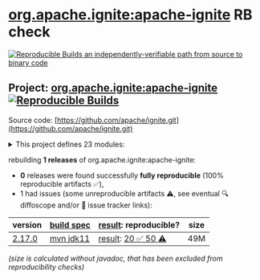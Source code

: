 [org.apache.ignite:apache-ignite](https://central.sonatype.com/artifact/org.apache.ignite/apache-ignite/versions) RB check
=======

[![Reproducible Builds](https://reproducible-builds.org/images/logos/rb.svg) an independently-verifiable path from source to binary code](https://reproducible-builds.org/)

## Project: [org.apache.ignite:apache-ignite](https://central.sonatype.com/artifact/org.apache.ignite/apache-ignite/versions) [![Reproducible Builds](https://img.shields.io/endpoint?url=https://raw.githubusercontent.com/jvm-repo-rebuild/reproducible-central/master/content/org/apache/ignite/badge.json)](https://github.com/jvm-repo-rebuild/reproducible-central/blob/master/content/org/apache/ignite/README.md)

Source code: [https://github.com/apache/ignite.git](https://github.com/apache/ignite.git)

<details><summary>This project defines 23 modules:</summary>

* [org.apache.ignite:ignite-bom](https://central.sonatype.com/artifact/org.apache.ignite/ignite-bom/overview)
* [org.apache.ignite:ignite-calcite](https://central.sonatype.com/artifact/org.apache.ignite/ignite-calcite/overview)
* [org.apache.ignite:ignite-checkstyle](https://central.sonatype.com/artifact/org.apache.ignite/ignite-checkstyle/overview)
* [org.apache.ignite:ignite-clients](https://central.sonatype.com/artifact/org.apache.ignite/ignite-clients/overview)
* [org.apache.ignite:ignite-compress](https://central.sonatype.com/artifact/org.apache.ignite/ignite-compress/overview)
* [org.apache.ignite:ignite-control-utility](https://central.sonatype.com/artifact/org.apache.ignite/ignite-control-utility/overview)
* [org.apache.ignite:ignite-core](https://central.sonatype.com/artifact/org.apache.ignite/ignite-core/overview)
* [org.apache.ignite:ignite-direct-io](https://central.sonatype.com/artifact/org.apache.ignite/ignite-direct-io/overview)
* [org.apache.ignite:ignite-indexing](https://central.sonatype.com/artifact/org.apache.ignite/ignite-indexing/overview)
* [org.apache.ignite:ignite-jcl](https://central.sonatype.com/artifact/org.apache.ignite/ignite-jcl/overview)
* [org.apache.ignite:ignite-json](https://central.sonatype.com/artifact/org.apache.ignite/ignite-json/overview)
* [org.apache.ignite:ignite-jta](https://central.sonatype.com/artifact/org.apache.ignite/ignite-jta/overview)
* [org.apache.ignite:ignite-kubernetes](https://central.sonatype.com/artifact/org.apache.ignite/ignite-kubernetes/overview)
* [org.apache.ignite:ignite-log4j2](https://central.sonatype.com/artifact/org.apache.ignite/ignite-log4j2/overview)
* [org.apache.ignite:ignite-opencensus](https://central.sonatype.com/artifact/org.apache.ignite/ignite-opencensus/overview)
* [org.apache.ignite:ignite-parent](https://central.sonatype.com/artifact/org.apache.ignite/ignite-parent/overview)
* [org.apache.ignite:ignite-rest-http](https://central.sonatype.com/artifact/org.apache.ignite/ignite-rest-http/overview)
* [org.apache.ignite:ignite-slf4j](https://central.sonatype.com/artifact/org.apache.ignite/ignite-slf4j/overview)
* [org.apache.ignite:ignite-spring](https://central.sonatype.com/artifact/org.apache.ignite/ignite-spring/overview)
* [org.apache.ignite:ignite-tools](https://central.sonatype.com/artifact/org.apache.ignite/ignite-tools/overview)
* [org.apache.ignite:ignite-urideploy](https://central.sonatype.com/artifact/org.apache.ignite/ignite-urideploy/overview)
* [org.apache.ignite:ignite-web](https://central.sonatype.com/artifact/org.apache.ignite/ignite-web/overview)
* [org.apache.ignite:ignite-zookeeper](https://central.sonatype.com/artifact/org.apache.ignite/ignite-zookeeper/overview)
</details>

rebuilding **1 releases** of org.apache.ignite:apache-ignite:
- **0** releases were found successfully **fully reproducible** (100% reproducible artifacts :white_check_mark:),
- 1 had issues (some unreproducible artifacts :warning:, see eventual :mag: diffoscope and/or :memo: issue tracker links):

| version | [build spec](/BUILDSPEC.md) | [result](https://reproducible-builds.org/docs/jvm/): reproducible? | size |
| -- | --------- | ------ | -- |
| [2.17.0](https://central.sonatype.com/artifact/org.apache.ignite/apache-ignite/2.17.0/pom) | [mvn jdk11](ignite-2.17.0.buildspec) | [result](apache-ignite-2.17.0.buildinfo): [20 :white_check_mark:  50 :warning:](apache-ignite-2.17.0.buildcompare) | 49M |

<i>(size is calculated without javadoc, that has been excluded from reproducibility checks)</i>
